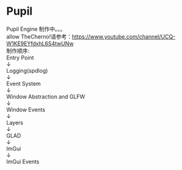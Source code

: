 # Pupil  
Pupil Engine 制作中。。。  
allow TheCherno!请参考：https://www.youtube.com/channel/UCQ-W1KE9EYfdxhL6S4twUNw  
制作顺序:  
Entry Point  
    ↓  
Logging(spdlog)  
    ↓  
Event System  
    ↓  
Window Abstraction and GLFW  
    ↓  
Window Events  
    ↓  
Layers  
    ↓  
GLAD  
    ↓  
ImGui  
    ↓  
ImGui Events  
